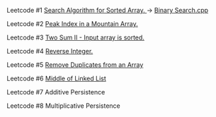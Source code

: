Leetcode #1
<a href="https://leetcode.com/problems/binary-search/"> Search Algorithm for Sorted Array. </a> → <a href="https://github.com/AjaXsb/Leetcode/blob/master/Binary%20Search.cpp"> Binary Search.cpp</a>

Leetcode #2
<a href="https://leetcode.com/problems/peak-index-in-a-mountain-array/"> Peak Index in a Mountain Array. </a>

Leetcode #3
<a href="https://leetcode.com/problems/two-sum-ii-input-array-is-sorted/"> Two Sum II - Input array is sorted. </a>

Leetcode #4
<a href="https://leetcode.com/problems/reverse-integer/"> Reverse Integer. </a>

Leetcode #5
<a href="https://leetcode.com/problems/remove-duplicates-from-sorted-array/"> Remove Duplicates from an Array </a>

Leetcode #6
<a href="https://leetcode.com/problems/middle-of-the-linked-list/"> Middle of Linked List </a>

Leetcode #7
Additive Persistence

Leetcode #8
Multiplicative Persistence
